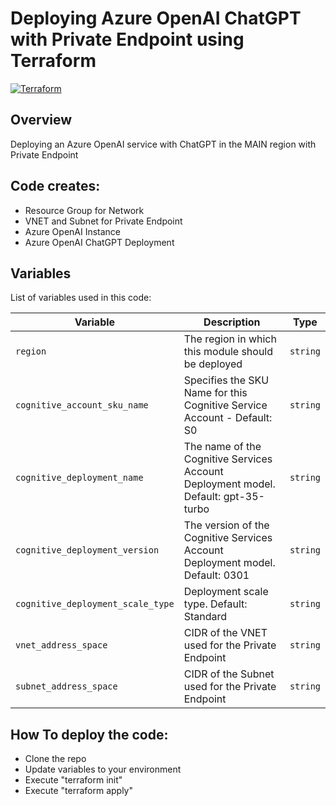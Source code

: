 # Deploying Azure OpenAI ChatGPT with Private Endpoint using Terraform
[![Terraform](https://img.shields.io/badge/terraform-v1.5+-blue.svg)](https://www.terraform.io/downloads.html)

## Overview

Deploying an Azure OpenAI service with ChatGPT in the MAIN region with Private Endpoint

## Code creates:

- Resource Group for Network
- VNET and Subnet for Private Endpoint
- Azure OpenAI Instance
- Azure OpenAI ChatGPT Deployment

## Variables

List of variables used in this code:

Variable | Description | Type
--- | --- | ---
`region` | The region in which this module should be deployed | `string`
`cognitive_account_sku_name` | Specifies the SKU Name for this Cognitive Service Account - Default: S0 | `string`
`cognitive_deployment_name` | The name of the Cognitive Services Account Deployment model. Default: gpt-35-turbo | `string`
`cognitive_deployment_version` | The version of the Cognitive Services Account Deployment model. Default: 0301 | `string`
`cognitive_deployment_scale_type` | Deployment scale type. Default: Standard | `string`
`vnet_address_space` | CIDR of the VNET used for the Private Endpoint | `string`
`subnet_address_space` | CIDR of the Subnet used for the Private Endpoint | `string`

## How To deploy the code:

- Clone the repo
- Update variables to your environment
- Execute "terraform init"
- Execute "terraform apply"